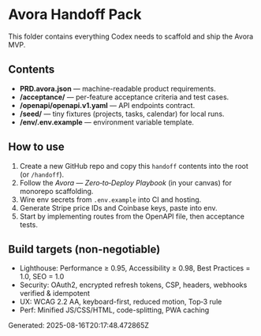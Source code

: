 # Avora Handoff Pack

This folder contains everything Codex needs to scaffold and ship the Avora MVP.

## Contents
- **PRD.avora.json** — machine-readable product requirements.
- **/acceptance/** — per-feature acceptance criteria and test cases.
- **/openapi/openapi.v1.yaml** — API endpoints contract.
- **/seed/** — tiny fixtures (projects, tasks, calendar) for local runs.
- **/env/.env.example** — environment variable template.

## How to use
1. Create a new GitHub repo and copy this `handoff` contents into the root (or `/handoff`).
2. Follow the *Avora — Zero‑to‑Deploy Playbook* (in your canvas) for monorepo scaffolding.
3. Wire env secrets from `.env.example` into CI and hosting.
4. Generate Stripe price IDs and Coinbase keys, paste into env.
5. Start by implementing routes from the OpenAPI file, then acceptance tests.

## Build targets (non-negotiable)
- Lighthouse: Performance ≥ 0.95, Accessibility ≥ 0.98, Best Practices = 1.0, SEO = 1.0
- Security: OAuth2, encrypted refresh tokens, CSP, headers, webhooks verified & idempotent
- UX: WCAG 2.2 AA, keyboard-first, reduced motion, Top‑3 rule
- Perf: Minified JS/CSS/HTML, code-splitting, PWA caching

Generated: 2025-08-16T20:17:48.472865Z
